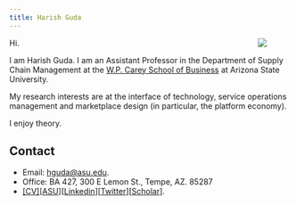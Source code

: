 ```yaml
---
title: Harish Guda
---
```


[<img src="/index-files/harish-guda-2021.jpg" style="max-width:28%;min-width:58px;float:right;" />](https://harishguda.me/about/)


Hi. 

I am Harish Guda. I am an Assistant Professor in the Department of Supply Chain Management at the [W.P. Carey School of Business](https://wpcarey.asu.edu) at Arizona State University. 

My research interests are at the interface of technology, service operations management and marketplace design (in particular, the platform economy). 

I enjoy theory. 

## Contact

- Email: hguda@asu.edu.
- Office: BA 427, 300 E Lemon St., Tempe, AZ. 85287
- [[CV]](/files/cv-harishguda.pdf)[[ASU](https://isearch.asu.edu/profile/3485205)][[Linkedin](https://www.linkedin.com/in/harish-guda/)][[Twitter](https://twitter.com/harish_guda)][[Scholar](https://scholar.google.com/citations?user=F_gEBogAAAAJ&hl=en&authuser=1)].
